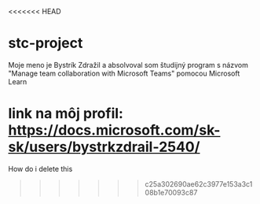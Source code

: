 <<<<<<< HEAD
# stc-project
Moje meno je Bystrík Zdražil a absolvoval som študijný program s názvom "Manage team collaboration with Microsoft Teams" pomocou Microsoft Learn

link na môj profil: https://docs.microsoft.com/sk-sk/users/bystrkzdrail-2540/
=======
How do i delete this
>>>>>>> c25a302690ae62c3977e153a3c108b1e70093c87
